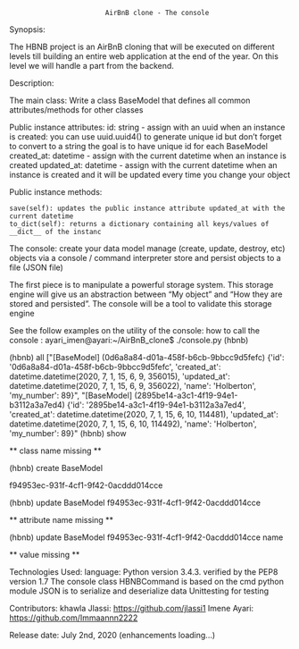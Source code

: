                             AirBnB clone - The console
Synopsis:

The HBNB project is an AirBnB cloning that will be executed on different levels till building an entire web application at the end of the year.
On this level we will handle a part from the backend.

Description:

The main class:
Write a class BaseModel that defines all common attributes/methods for other classes

Public instance attributes: 
    id: string - assign with an uuid when an instance is created:
        you can use uuid.uuid4() to generate unique id but don’t forget to convert to a string
        the goal is to have unique id for each BaseModel
    created_at: datetime - assign with the current datetime when an instance is created
    updated_at: datetime - assign with the current datetime when an instance is created and it will be updated every time you change your object

Public instance methods:

    save(self): updates the public instance attribute updated_at with the current datetime
    to_dict(self): returns a dictionary containing all keys/values of __dict__ of the instanc
The console:
 create your data model
 manage (create, update, destroy, etc) objects via a console / command interpreter
 store and persist objects to a file (JSON file)

The first piece is to manipulate a powerful storage system. This storage engine will give us an abstraction between “My object” and “How they are stored and persisted”.
The console will be a tool to validate this storage engine


See the follow examples on the utility of the console:
how to call the console : 
ayari_imen@ayari:~/AirBnB_clone$ ./console.py 
(hbnb) 


(hbnb) all
["[BaseModel] (0d6a8a84-d01a-458f-b6cb-9bbcc9d5fefc) {'id': '0d6a8a84-d01a-458f-b6cb-9bbcc9d5fefc', 'created_at': datetime.datetime(2020, 7, 1, 15, 6, 9, 356015), 'updated_at': datetime.datetime(2020, 7, 1, 15, 6, 9, 356022), 'name': 'Holberton', 'my_number': 89}", "[BaseModel] (2895be14-a3c1-4f19-94e1-b3112a3a7ed4) {'id': '2895be14-a3c1-4f19-94e1-b3112a3a7ed4', 'created_at': datetime.datetime(2020, 7, 1, 15, 6, 10, 114481), 'updated_at': datetime.datetime(2020, 7, 1, 15, 6, 10, 114492), 'name': 'Holberton', 'my_number': 89}"
(hbnb) show

** class name missing **

(hbnb) create BaseModel


f94953ec-931f-4cf1-9f42-0acddd014cce

(hbnb) update BaseModel f94953ec-931f-4cf1-9f42-0acddd014cce

** attribute name missing **

(hbnb) update BaseModel f94953ec-931f-4cf1-9f42-0acddd014cce name

** value missing **

Technologies Used:
 language: Python version 3.4.3.
 verified by the PEP8 version 1.7
 The console class HBNBCommand is based on the cmd python module
 JSON is to serialize and deserialize data
 Unittesting for testing


Contributors:
khawla Jlassi: https://github.com/jlassi1
Imene Ayari: https://github.com/Immaannn2222



Release date: July 2nd, 2020 (enhancements loading...)